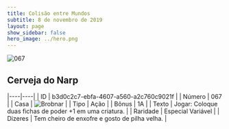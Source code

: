 ```yaml
---
title: Colisão entre Mundos
subtitle: 8 de novembro de 2019
layout: page
show_sidebar: false
hero_image: ../hero.png
---
```


![067](https://cdn.keyforgegame.com/media/card_front/pt/452_067_9MR6FM6P9238_pt.png)

## Cerveja do Narp

|----|----|
| ID | b3d0c2c7-ebfa-4607-a560-a2c760c9021f |
| Número | 067 |
| Casa | ![Brobnar](https://archonarcana.com/images/thumb/e/e0/Brobnar.png/22px-Brobnar.png "Brobnar") |
| Tipo | Ação |
| Bônus | 1A |
| Texto | Jogar: Coloque duas fichas de poder +1 em uma criatura. |
| Raridade | Especial Variável |
| Dizeres | Tem cheiro de enxofre e gosto de pilha velha. |
